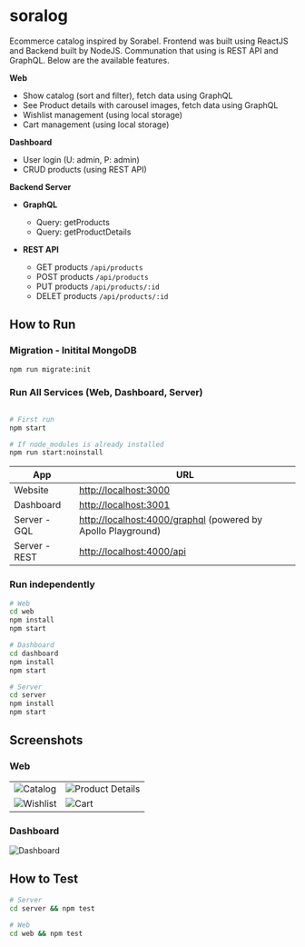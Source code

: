 # soralog

Ecommerce catalog inspired by Sorabel. Frontend was built using ReactJS and Backend built by NodeJS.
Communation that using is REST API and GraphQL. Below are the available features.

**Web**

- Show catalog (sort and filter), fetch data using GraphQL
- See Product details with carousel images, fetch data using GraphQL
- Wishlist management (using local storage)
- Cart management (using local storage)

**Dashboard**

- User login (U: admin, P: admin)
- CRUD products (using REST API)

**Backend Server**

- **GraphQL**
  - Query: getProducts
  - Query: getProductDetails

- **REST API**
  - GET products `/api/products`
  - POST products `/api/products`
  - PUT products `/api/products/:id`
  - DELET products `/api/products/:id`

## How to Run

### Migration - Initital MongoDB

```bash
npm run migrate:init
```

### Run All Services (Web, Dashboard, Server)

```bash

# First run
npm start

# If node_modules is already installed
npm run start:noinstall
```

|App|URL|
|---|---|
| Website | <http://localhost:3000> |
| Dashboard | <http://localhost:3001> |
| Server - GQL | <http://localhost:4000/graphql> (powered by Apollo Playground) |
| Server - REST | <http://localhost:4000/api> |

### Run independently

```bash
# Web
cd web
npm install
npm start

# Dashboard
cd dashboard
npm install
npm start

# Server
cd server
npm install
npm start
```

## Screenshots

### Web

|||
|---|---|
|![Catalog](http://recordit.co/yccCbWjGe4.gif)|![Product Details](http://recordit.co/Qn4P7H6P7g.gif)|
|![Wishlist](http://g.recordit.co/OEgctpCZ4B.gif)|![Cart](http://recordit.co/cLUOmZxbc4.gif)|

### Dashboard

![Dashboard](http://g.recordit.co/hbGMU8eIOA.gif)

## How to Test

```bash
# Server
cd server && npm test

# Web
cd web && npm test
```
